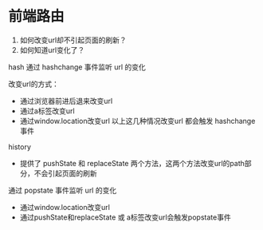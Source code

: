 # 前端路由

1. 如何改变url却不引起页面的刷新？
2. 如何知道url变化了？

hash
通过 hashchange 事件监听 url 的变化

改变url的方式：
 - 通过浏览器前进后退来改变url
 - 通过a标签改变url
 - 通过window.location改变url
以上这几种情况改变url 都会触发 hashchange 事件



history
 - 提供了 pushState 和 replaceState 两个方法，这两个方法改变url的path部分，不会引起页面的刷新

通过 popstate 事件监听 url 的变化

 - 通过window.location改变url
 - 通过pushState和replaceState 或 a标签改变url会触发popstate事件